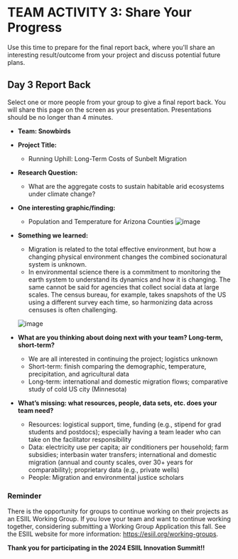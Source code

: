 # TEAM ACTIVITY 3: Share Your Progress

Use this time to prepare for the final report back, where you'll share an interesting result/outcome from your project and discuss potential future plans.

## Day 3 Report Back
Select one or more people from your group to give a final report back. You will share this page on the screen as your presentation. Presentations should be no longer than 4 minutes.

- **Team: Snowbirds**
- **Project Title:**
    - Running Uphill: Long-Term Costs of Sunbelt Migration
- **Research Question:**
    - What are the aggregate costs to sustain habitable arid ecosystems under climate change? 
- **One interesting graphic/finding:**
    - Population and Temperature for Arizona Counties
![image](https://github.com/CU-ESIIL/Innovation-Summit-2024__11_Societal-adaptation-and-resilience-to-environmental-change/assets/108202245/ca11ac57-0c6a-48db-85b8-0751d3259ce9)

- **Something we learned:**
    - Migration is related to the total effective environment, but how a changing physical environment changes the combined socionatural system is unknown.
    - In environmental science there is a commitment to monitoring the earth system to understand its dynamics and how it is changing. The same cannot be said for agencies that collect social data at large scales. The census bureau, for example, takes snapshots of the US using a different survey each time, so harmonizing data across censuses is often challenging.
  
  ![image](https://github.com/CU-ESIIL/Innovation-Summit-2024__11_Societal-adaptation-and-resilience-to-environmental-change/assets/108202245/b2e7b141-50ab-4f39-9770-4c338ab2738d)

- **What are you thinking about doing next with your team? Long-term, short-term?**
    - We are all interested in continuing the project; logistics unknown
    - Short-term: finish comparing the demographic, temperature, precipitation, and agricultural data
    - Long-term: international and domestic migration flows; comparative study of cold US city (Minnesota) 
- **What’s missing: what resources, people, data sets, etc. does your team need?**
    - Resources: logistical support, time, funding (e.g., stipend for grad students and postdocs); especially having a team leader who can take on the facilitator responsibility
    - Data: electricity use per capita; air conditioners per household; farm subsidies; interbasin water transfers; international and domestic migration (annual and county scales, over 30+ years for comparability); proprietary data (e.g., private wells)
    - People: Migration and environmental justice scholars


### Reminder
There is the opportunity for groups to continue working on their projects as an ESIIL Working Group. If you love your team and want to continue working together, considering submitting a Working Group Application this fall. See the ESIIL website for more information: <https://esiil.org/working-groups>.

**Thank you for participating in the 2024 ESIIL Innovation Summit!!**
